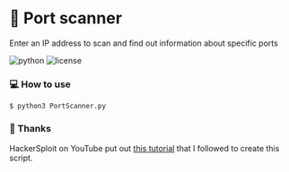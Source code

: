 # :mag_right: Port scanner

Enter an IP address to scan and find out information about specific ports

![python](https://img.shields.io/badge/python-3.x-green.svg) ![license](https://img.shields.io/badge/License-GPLv3-brightgreen.svg)

### :computer: How to use

`$ python3 PortScanner.py`

### :pray: Thanks

HackerSploit on YouTube put out [this tutorial](https://www.youtube.com/watch?v=d3D8PAZV51g) that I followed to create this script.